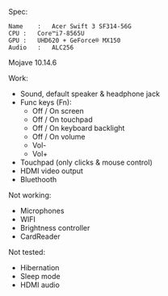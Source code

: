 Spec:

	Name	:	Acer Swift 3 SF314-56G 
	CPU	: 	Core™i7-8565U
	GPU	: 	UHD620 + GeForce® MX150
	Audio	: 	ALC256
	
Mojave 10.14.6

Work:
- Sound, default speaker & headphone jack
- Func keys (Fn):
	- Off / On screen
	- Off / On touchpad
	- Off / On keyboard backlight
	- Off / On volume
	- Vol-
	- Vol+
- Touchpad (only clicks & mouse control)
- HDMI video output
- Bluethooth


Not working:
- Microphones
- WIFI
- Brightness controller
- CardReader

Not tested:
- Hibernation
- Sleep mode
- HDMI audio
